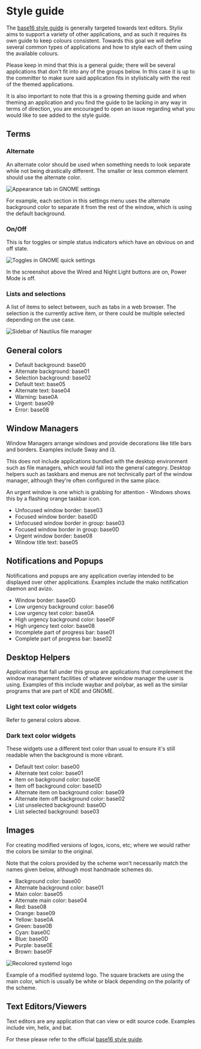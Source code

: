 # Style guide

The [base16 style guide](https://github.com/chriskempson/base16/blob/main/styling.md)
is generally targeted towards text editors. Stylix aims to support a variety of
other applications, and as such it requires its own guide to keep colours
consistent. Towards this goal we will define several common types of
applications and how to style each of them using the available colours.

Please keep in mind that this is a general guide; there will be several
applications that don't fit into any of the groups below. In this case it is up
to the committer to make sure said application fits in stylistically with the
rest of the themed applications.

It is also important to note that this is a growing theming guide and when theming an application and you find the guide to be lacking in any way in
terms of direction, you are encouraged to open an issue regarding what you would like to see added to the style guide.

## Terms

### Alternate

An alternate color should be used when something needs to look separate while not
being drastically different. The smaller or less common element should use the
alternate color.

![Appearance tab in GNOME settings](https://github.com/SomeGuyNamedMy/stylix/assets/28959268/e29f9fec-7b68-45ce-95ef-90d8e787c991)

For example, each section in this settings menu uses the alternate background color
to separate it from the rest of the window, which is using the default background.

### On/Off

This is for toggles or simple status indicators which have an obvious on and off state.

![Toggles in GNOME quick settings](https://github.com/SomeGuyNamedMy/stylix/assets/28959268/710056f6-26f7-47d4-bd2f-1384185fb46a)

In the screenshot above the Wired and Night Light buttons are on, Power Mode is off.

### Lists and selections

A list of items to select between, such as tabs in a web browser. The selection is
the currently active item, or there could be multiple selected depending on the use case.

![Sidebar of Nautilus file manager](https://github.com/SomeGuyNamedMy/stylix/assets/28959268/3b893677-75e1-4190-b3ab-b07d10930b19)

## General colors

- Default background: base00
- Alternate background: base01
- Selection background: base02
- Default text: base05
- Alternate text: base04
- Warning: base0A
- Urgent: base09
- Error: base08

## Window Managers

Window Managers arrange windows and provide decorations like title bars and
borders. Examples include Sway and i3.

This does not include applications bundled with the desktop environment such as
file managers, which would fall into the general category. Desktop helpers such as
taskbars and menus are not technically part of the window manager, although they're
often configured in the same place.

An urgent window is one which is grabbing for attention - Windows shows this by
a flashing orange taskbar icon.

- Unfocused window border: base03
- Focused window border: base0D
- Unfocused window border in group: base03
- Focused window border in group: base0D
- Urgent window border: base08
- Window title text: base05

## Notifications and Popups

Notifications and popups are any application overlay intended to be displayed
over other applications. Examples include the mako notification daemon and
avizo.

- Window border: base0D
- Low urgency background color: base06
- Low urgency text color: base0A
- High urgency background color: base0F
- High urgency text color: base08
- Incomplete part of progress bar: base01
- Complete part of progress bar: base02

## Desktop Helpers

Applications that fall under this group are applications that complement the
window management facilities of whatever window manager the user is using.
Examples of this include waybar and polybar, as well as the similar programs
that are part of KDE and GNOME.

### Light text color widgets

Refer to general colors above.

### Dark text color widgets

These widgets use a different text color than usual to ensure it's still
readable when the background is more vibrant.

- Default text color: base00
- Alternate text color: base01
- Item on background color: base0E
- Item off background color: base0D
- Alternate item on background color: base09
- Alternate item off background color: base02
- List unselected background: base0D
- List selected background: base03

## Images

For creating modified versions of logos, icons, etc; where we would rather the
colors be similar to the original.

Note that the colors provided by the scheme won't necessarily match the names given
below, although most handmade schemes do.

- Background color: base00
- Alternate background color: base01
- Main color: base05
- Alternate main color: base04
- Red: base08
- Orange: base09
- Yellow: base0A
- Green: base0B
- Cyan: base0C
- Blue: base0D
- Purple: base0E
- Brown: base0F

![Recolored systemd logo](https://github.com/SomeGuyNamedMy/stylix/assets/28959268/00ba9b23-c7eb-4cbf-9f3d-aa8de159d6dd)

Example of a modified systemd logo. The square brackets are using the main color,
which is usually be white or black depending on the polarity of the scheme.

## Text Editors/Viewers

Text editors are any application that can view or edit source code.
Examples include vim, helix, and bat.

For these please refer to the official
[base16 style guide](https://github.com/chriskempson/base16/blob/main/styling.md).
